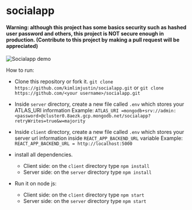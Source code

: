 # socialapp

#### Warning: although this project has some basics security such as hashed user password and others, this project is NOT secure enough in production. (Contribute to this project by making a pull request will be appreciated)

![Socialapp demo](https://drive.google.com/uc?export=view&id=1FHvzmU4P6MFYquD2zoevnJbvR3v0l4Bv)

How to run:
- Clone this repository or fork it.
  `git clone https://github.com/kimlimjustin/socialapp.git` or `git clone https://github.com/<your username>/socialapp.git`
 
- Inside `server` directory, create a new file called `.env` which stores your ATLAS_URI information
  Example: `ATLAS_URI =mongodb+srv://admin:<password>@cluster0.8aezk.gcp.mongodb.net/socialapp?retryWrites=true&w=majority`

- Inside `client` directory, create a new file called `.env` which stores your server url information inside `REACT_APP_BACKEND_URL` variable
  Example: `REACT_APP_BACKEND_URL = http://localhost:5000`

- install all dependencies.
  - Client side:
    on the `client` directory type `npm install`
  - Server side:
    on the `server` directory type `npm install`
    
- Run it on node js:
  - Client side:
    on the `client` directory type `npm start`
  - Server side:
    on the `server` directory type `npm start`
